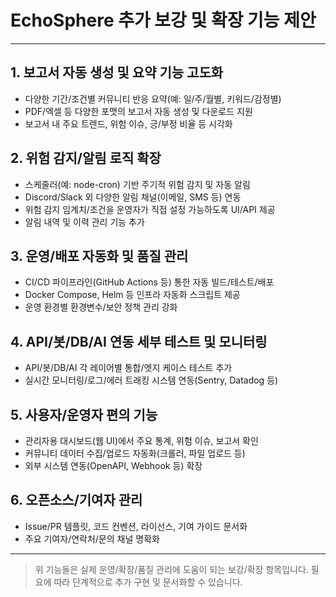 # EchoSphere 추가 보강 및 확장 기능 제안

---

## 1. 보고서 자동 생성 및 요약 기능 고도화
- 다양한 기간/조건별 커뮤니티 반응 요약(예: 일/주/월별, 키워드/감정별)
- PDF/엑셀 등 다양한 포맷의 보고서 자동 생성 및 다운로드 지원
- 보고서 내 주요 트렌드, 위험 이슈, 긍/부정 비율 등 시각화

## 2. 위험 감지/알림 로직 확장
- 스케줄러(예: node-cron) 기반 주기적 위험 감지 및 자동 알림
- Discord/Slack 외 다양한 알림 채널(이메일, SMS 등) 연동
- 위험 감지 임계치/조건을 운영자가 직접 설정 가능하도록 UI/API 제공
- 알림 내역 및 이력 관리 기능 추가

## 3. 운영/배포 자동화 및 품질 관리
- CI/CD 파이프라인(GitHub Actions 등) 통한 자동 빌드/테스트/배포
- Docker Compose, Helm 등 인프라 자동화 스크립트 제공
- 운영 환경별 환경변수/보안 정책 관리 강화

## 4. API/봇/DB/AI 연동 세부 테스트 및 모니터링
- API/봇/DB/AI 각 레이어별 통합/엣지 케이스 테스트 추가
- 실시간 모니터링/로그/에러 트래킹 시스템 연동(Sentry, Datadog 등)

## 5. 사용자/운영자 편의 기능
- 관리자용 대시보드(웹 UI)에서 주요 통계, 위험 이슈, 보고서 확인
- 커뮤니티 데이터 수집/업로드 자동화(크롤러, 파일 업로드 등)
- 외부 시스템 연동(OpenAPI, Webhook 등) 확장

## 6. 오픈소스/기여자 관리
- Issue/PR 템플릿, 코드 컨벤션, 라이선스, 기여 가이드 문서화
- 주요 기여자/연락처/문의 채널 명확화

---

> 위 기능들은 실제 운영/확장/품질 관리에 도움이 되는 보강/확장 항목입니다. 필요에 따라 단계적으로 추가 구현 및 문서화할 수 있습니다.
